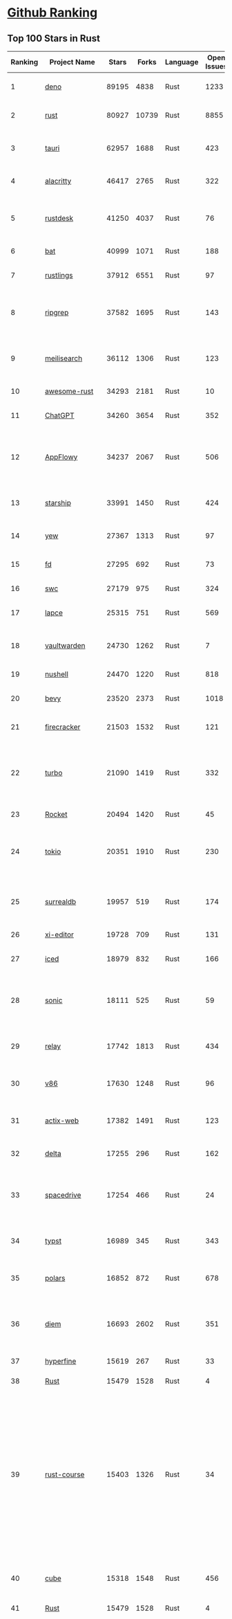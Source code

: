 [Github Ranking](../README.md)
==========

## Top 100 Stars in Rust

| Ranking | Project Name | Stars | Forks | Language | Open Issues | Description | Last Commit |
| ------- | ------------ | ----- | ----- | -------- | ----------- | ----------- | ----------- |
| 1 | [deno](https://github.com/denoland/deno) | 89195 | 4838 | Rust | 1233 | A modern runtime for JavaScript and TypeScript. | 2023-05-03T05:07:15Z |
| 2 | [rust](https://github.com/rust-lang/rust) | 80927 | 10739 | Rust | 8855 | Empowering everyone to build reliable and efficient software. | 2023-05-03T08:59:26Z |
| 3 | [tauri](https://github.com/tauri-apps/tauri) | 62957 | 1688 | Rust | 423 | Build smaller, faster, and more secure desktop applications with a web frontend. | 2023-05-02T22:36:01Z |
| 4 | [alacritty](https://github.com/alacritty/alacritty) | 46417 | 2765 | Rust | 322 | A cross-platform, OpenGL terminal emulator. | 2023-05-02T18:53:31Z |
| 5 | [rustdesk](https://github.com/rustdesk/rustdesk) | 41250 | 4037 | Rust | 76 | Virtual / remote desktop infrastructure for everyone! Open source TeamViewer / Citrix alternative. | 2023-05-02T15:52:05Z |
| 6 | [bat](https://github.com/sharkdp/bat) | 40999 | 1071 | Rust | 188 | A cat(1) clone with wings. | 2023-05-02T19:03:12Z |
| 7 | [rustlings](https://github.com/rust-lang/rustlings) | 37912 | 6551 | Rust | 97 | :crab: Small exercises to get you used to reading and writing Rust code! | 2023-05-02T20:54:02Z |
| 8 | [ripgrep](https://github.com/BurntSushi/ripgrep) | 37582 | 1695 | Rust | 143 | ripgrep recursively searches directories for a regex pattern while respecting your gitignore | 2023-05-02T07:20:49Z |
| 9 | [meilisearch](https://github.com/meilisearch/meilisearch) | 36112 | 1306 | Rust | 123 | A lightning-fast search engine that fits effortlessly into your apps, websites, and workflow. | 2023-05-03T07:54:14Z |
| 10 | [awesome-rust](https://github.com/rust-unofficial/awesome-rust) | 34293 | 2181 | Rust | 10 | A curated list of Rust code and resources. | 2023-05-03T05:46:32Z |
| 11 | [ChatGPT](https://github.com/lencx/ChatGPT) | 34260 | 3654 | Rust | 352 | 🔮 ChatGPT Desktop Application (Mac, Windows and Linux) | 2023-04-26T16:22:10Z |
| 12 | [AppFlowy](https://github.com/AppFlowy-IO/AppFlowy) | 34237 | 2067 | Rust | 506 | AppFlowy is an open-source alternative to Notion. You are in charge of your data and customizations. Built with Flutter and Rust. | 2023-05-03T09:01:46Z |
| 13 | [starship](https://github.com/starship/starship) | 33991 | 1450 | Rust | 424 | ☄🌌️  The minimal, blazing-fast, and infinitely customizable prompt for any shell! | 2023-05-02T23:39:51Z |
| 14 | [yew](https://github.com/yewstack/yew) | 27367 | 1313 | Rust | 97 | Rust / Wasm framework for building client web apps | 2023-05-01T16:13:37Z |
| 15 | [fd](https://github.com/sharkdp/fd) | 27295 | 692 | Rust | 73 | A simple, fast and user-friendly alternative to 'find' | 2023-05-02T07:15:22Z |
| 16 | [swc](https://github.com/swc-project/swc) | 27179 | 975 | Rust | 324 | Rust-based platform for the Web | 2023-05-02T02:13:34Z |
| 17 | [lapce](https://github.com/lapce/lapce) | 25315 | 751 | Rust | 569 | Lightning-fast and Powerful Code Editor written in Rust | 2023-05-03T01:04:29Z |
| 18 | [vaultwarden](https://github.com/dani-garcia/vaultwarden) | 24730 | 1262 | Rust | 7 | Unofficial Bitwarden compatible server written in Rust, formerly known as bitwarden_rs | 2023-05-02T19:50:18Z |
| 19 | [nushell](https://github.com/nushell/nushell) | 24470 | 1220 | Rust | 818 | A new type of shell | 2023-05-03T08:34:54Z |
| 20 | [bevy](https://github.com/bevyengine/bevy) | 23520 | 2373 | Rust | 1018 | A refreshingly simple data-driven game engine built in Rust | 2023-05-03T05:48:18Z |
| 21 | [firecracker](https://github.com/firecracker-microvm/firecracker) | 21503 | 1532 | Rust | 121 | Secure and fast microVMs for serverless computing. | 2023-05-03T08:47:06Z |
| 22 | [turbo](https://github.com/vercel/turbo) | 21090 | 1419 | Rust | 332 | Incremental bundler and build system optimized for JavaScript and TypeScript, written in Rust – including Turbopack and Turborepo. | 2023-05-03T08:21:53Z |
| 23 | [Rocket](https://github.com/SergioBenitez/Rocket) | 20494 | 1420 | Rust | 45 | A web framework for Rust. | 2023-05-02T07:42:54Z |
| 24 | [tokio](https://github.com/tokio-rs/tokio) | 20351 | 1910 | Rust | 230 | A runtime for writing reliable asynchronous applications with Rust. Provides I/O, networking, scheduling, timers, ... | 2023-05-03T08:54:47Z |
| 25 | [surrealdb](https://github.com/surrealdb/surrealdb) | 19957 | 519 | Rust | 174 | A scalable, distributed, collaborative, document-graph database, for the realtime web | 2023-05-03T08:53:15Z |
| 26 | [xi-editor](https://github.com/xi-editor/xi-editor) | 19728 | 709 | Rust | 131 | A modern editor with a backend written in Rust. | 2023-04-12T16:15:06Z |
| 27 | [iced](https://github.com/iced-rs/iced) | 18979 | 832 | Rust | 166 | A cross-platform GUI library for Rust, inspired by Elm | 2023-05-02T07:29:03Z |
| 28 | [sonic](https://github.com/valeriansaliou/sonic) | 18111 | 525 | Rust | 59 | 🦔 Fast, lightweight & schema-less search backend. An alternative to Elasticsearch that runs on a few MBs of RAM. | 2023-03-10T20:37:20Z |
| 29 | [relay](https://github.com/facebook/relay) | 17742 | 1813 | Rust | 434 | Relay is a JavaScript framework for building data-driven React applications. | 2023-05-03T00:13:53Z |
| 30 | [v86](https://github.com/copy/v86) | 17630 | 1248 | Rust | 96 | x86 virtualization in your browser, recompiling x86 to wasm on the fly | 2023-04-27T00:58:35Z |
| 31 | [actix-web](https://github.com/actix/actix-web) | 17382 | 1491 | Rust | 123 | Actix Web is a powerful, pragmatic, and extremely fast web framework for Rust. | 2023-04-27T23:03:21Z |
| 32 | [delta](https://github.com/dandavison/delta) | 17255 | 296 | Rust | 162 | A syntax-highlighting pager for git, diff, and grep output | 2023-05-01T06:59:28Z |
| 33 | [spacedrive](https://github.com/spacedriveapp/spacedrive) | 17254 | 466 | Rust | 24 | Spacedrive is an open source cross-platform file explorer, powered by a virtual distributed filesystem written in Rust. | 2023-05-03T08:45:04Z |
| 34 | [typst](https://github.com/typst/typst) | 16989 | 345 | Rust | 343 | A new markup-based typesetting system that is powerful and easy to learn. | 2023-05-03T08:58:08Z |
| 35 | [polars](https://github.com/pola-rs/polars) | 16852 | 872 | Rust | 678 | Fast multi-threaded, hybrid-out-of-core DataFrame library in Rust \| Python \| Node.js | 2023-05-03T07:57:35Z |
| 36 | [diem](https://github.com/diem/diem) | 16693 | 2602 | Rust | 351 | Diem’s mission is to build a trusted and innovative financial network that empowers people and businesses around the world. | 2023-05-03T06:00:33Z |
| 37 | [hyperfine](https://github.com/sharkdp/hyperfine) | 15619 | 267 | Rust | 33 | A command-line benchmarking tool | 2023-05-01T02:57:00Z |
| 38 | [Rust](https://github.com/TheAlgorithms/Rust) | 15479 | 1528 | Rust | 4 |  All Algorithms implemented in Rust  | 2023-05-02T17:10:54Z |
| 39 | [rust-course](https://github.com/sunface/rust-course) | 15403 | 1326 | Rust | 34 | “连续六年成为全世界最受喜爱的语言，无 GC 也无需手动内存管理、极高的性能和安全性、过程/OO/函数式编程、优秀的包管理、JS 未来基石" — 工作之余的第二语言来试试 Rust 吧。<<Rust语言圣经>>拥有全面且深入的讲解、生动贴切的示例、德芙般丝滑的内容，甚至还有JS程序员关注的 WASM 和 Deno 等专题。这可能是目前最用心的 Rust 中文学习教程 / Book  | 2023-04-24T03:09:03Z |
| 40 | [cube](https://github.com/cube-js/cube) | 15318 | 1548 | Rust | 456 | 📊  Cube — The Semantic Layer for Building Data Applications | 2023-05-03T04:48:36Z |
| 41 | [Rust](https://github.com/TheAlgorithms/Rust) | 15479 | 1528 | Rust | 4 |  All Algorithms implemented in Rust  | 2023-05-02T17:10:54Z |
| 42 | [rust-course](https://github.com/sunface/rust-course) | 15403 | 1326 | Rust | 34 | “连续六年成为全世界最受喜爱的语言，无 GC 也无需手动内存管理、极高的性能和安全性、过程/OO/函数式编程、优秀的包管理、JS 未来基石" — 工作之余的第二语言来试试 Rust 吧。<<Rust语言圣经>>拥有全面且深入的讲解、生动贴切的示例、德芙般丝滑的内容，甚至还有JS程序员关注的 WASM 和 Deno 等专题。这可能是目前最用心的 Rust 中文学习教程 / Book  | 2023-04-24T03:09:03Z |
| 43 | [cube](https://github.com/cube-js/cube) | 15318 | 1548 | Rust | 456 | 📊  Cube — The Semantic Layer for Building Data Applications | 2023-05-03T04:48:36Z |
| 44 | [wasmer](https://github.com/wasmerio/wasmer) | 15129 | 646 | Rust | 215 | 🚀 The leading WebAssembly Runtime supporting WASI and Emscripten | 2023-05-03T08:10:44Z |
| 45 | [RustPython](https://github.com/RustPython/RustPython) | 14904 | 1004 | Rust | 266 | A Python Interpreter written in Rust | 2023-05-03T07:08:56Z |
| 46 | [spotify-tui](https://github.com/Rigellute/spotify-tui) | 14822 | 455 | Rust | 233 | Spotify for the terminal written in Rust 🚀 | 2023-03-25T02:34:03Z |
| 47 | [egui](https://github.com/emilk/egui) | 14816 | 1046 | Rust | 404 | egui: an easy-to-use immediate mode GUI in Rust that runs on both web and native | 2023-05-02T22:33:31Z |
| 48 | [difftastic](https://github.com/Wilfred/difftastic) | 14790 | 236 | Rust | 107 | a structural diff that understands syntax 🟥🟩 | 2023-05-02T15:52:26Z |
| 49 | [coreutils](https://github.com/uutils/coreutils) | 14505 | 1020 | Rust | 209 | Cross-platform Rust rewrite of the GNU coreutils | 2023-05-03T08:07:49Z |
| 50 | [ruff](https://github.com/charliermarsh/ruff) | 14212 | 418 | Rust | 286 | An extremely fast Python linter, written in Rust. | 2023-05-03T07:53:20Z |
| 51 | [Pake](https://github.com/tw93/Pake) | 14151 | 1300 | Rust | 0 | 🤱🏻 Turn any webpage into a desktop app with Rust.  🤱🏻 很简单的用 Rust 打包网页生成很小的桌面 App | 2023-05-03T03:05:48Z |
| 52 | [anki](https://github.com/ankitects/anki) | 13877 | 1716 | Rust | 119 | Anki for desktop computers | 2023-05-02T19:42:48Z |
| 53 | [vector](https://github.com/vectordotdev/vector) | 13365 | 1074 | Rust | 1523 | A high-performance observability data pipeline. | 2023-05-03T05:11:16Z |
| 54 | [mdBook](https://github.com/rust-lang/mdBook) | 13320 | 1357 | Rust | 373 | Create book from markdown files. Like Gitbook but implemented in Rust | 2023-04-30T21:18:30Z |
| 55 | [tikv](https://github.com/tikv/tikv) | 13022 | 1955 | Rust | 1039 | Distributed transactional key-value database, originally created to complement TiDB | 2023-05-02T16:59:35Z |
| 56 | [gitui](https://github.com/extrawurst/gitui) | 12892 | 407 | Rust | 115 | Blazing 💥 fast terminal-ui for git written in rust 🦀 | 2023-05-02T06:44:36Z |
| 57 | [navi](https://github.com/denisidoro/navi) | 12796 | 465 | Rust | 40 | An interactive cheatsheet tool for the command-line | 2023-04-24T20:34:00Z |
| 58 | [carbonyl](https://github.com/fathyb/carbonyl) | 12362 | 274 | Rust | 44 | Chromium running inside your terminal | 2023-04-16T13:45:12Z |
| 59 | [ruffle](https://github.com/ruffle-rs/ruffle) | 12352 | 636 | Rust | 2525 | A Flash Player emulator written in Rust | 2023-05-03T06:44:02Z |
| 60 | [wasmtime](https://github.com/bytecodealliance/wasmtime) | 12115 | 977 | Rust | 509 | A fast and secure runtime for WebAssembly | 2023-05-03T08:39:30Z |
| 61 | [book](https://github.com/rust-lang/book) | 12110 | 2870 | Rust | 189 | The Rust Programming Language | 2023-05-01T12:51:46Z |
| 62 | [rust-analyzer](https://github.com/rust-lang/rust-analyzer) | 11895 | 1229 | Rust | 1250 | A Rust compiler front-end for IDEs | 2023-05-03T03:40:18Z |
| 63 | [just](https://github.com/casey/just) | 11740 | 289 | Rust | 180 | 🤖 Just a command runner | 2023-04-28T14:13:54Z |
| 64 | [hyper](https://github.com/hyperium/hyper) | 11710 | 1367 | Rust | 185 | An HTTP library for Rust | 2023-05-02T00:03:40Z |
| 65 | [tree-sitter](https://github.com/tree-sitter/tree-sitter) | 11684 | 717 | Rust | 354 | An incremental parsing system for programming tools | 2023-05-03T03:22:13Z |
| 66 | [comprehensive-rust](https://github.com/google/comprehensive-rust) | 11683 | 540 | Rust | 47 | This is the Rust course used by the Android team at Google. It provides you the material to quickly teach Rust to everyone. | 2023-05-03T07:56:59Z |
| 67 | [fnm](https://github.com/Schniz/fnm) | 11677 | 322 | Rust | 98 | 🚀 Fast and simple Node.js version manager, built in Rust | 2023-04-29T05:21:38Z |
| 68 | [zellij](https://github.com/zellij-org/zellij) | 11627 | 358 | Rust | 442 | A terminal workspace with batteries included | 2023-05-01T15:54:20Z |
| 69 | [static-analysis](https://github.com/analysis-tools-dev/static-analysis) | 11225 | 1246 | Rust | 3 | ⚙️ A curated list of static analysis (SAST) tools and linters for all programming languages, config files, build tools, and more. The focus is on tools which improve code quality. | 2023-05-01T12:06:53Z |
| 70 | [clap](https://github.com/clap-rs/clap) | 11199 | 932 | Rust | 215 | A full featured, fast Command Line Argument Parser for Rust | 2023-05-03T01:59:26Z |
| 71 | [rust-raspberrypi-OS-tutorials](https://github.com/rust-embedded/rust-raspberrypi-OS-tutorials) | 10907 | 656 | Rust | 2 | :books: Learn to write an embedded OS in Rust :crab: | 2023-03-09T11:19:03Z |
| 72 | [zola](https://github.com/getzola/zola) | 10821 | 772 | Rust | 174 | A fast static site generator in a single binary with everything built-in. https://www.getzola.org | 2023-05-03T04:11:38Z |
| 73 | [zoxide](https://github.com/ajeetdsouza/zoxide) | 10380 | 380 | Rust | 39 | A smarter cd command. Supports all major shells. | 2023-05-03T03:01:33Z |
| 74 | [diesel](https://github.com/diesel-rs/diesel) | 10345 | 904 | Rust | 94 | A safe, extensible ORM and Query Builder for Rust | 2023-05-03T08:24:29Z |
| 75 | [tui-rs](https://github.com/fdehau/tui-rs) | 10324 | 491 | Rust | 93 | Build terminal user interfaces and dashboards using Rust | 2023-04-04T10:43:37Z |
| 76 | [cargo](https://github.com/rust-lang/cargo) | 10292 | 2021 | Rust | 1367 | The Rust package manager | 2023-05-03T08:37:52Z |
| 77 | [czkawka](https://github.com/qarmin/czkawka) | 10246 | 281 | Rust | 260 | Multi functional app to find duplicates, empty folders, similar images etc. | 2023-05-02T20:37:13Z |
| 78 | [solana](https://github.com/solana-labs/solana) | 10243 | 2852 | Rust | 769 | Web-Scale Blockchain for fast, secure, scalable, decentralized apps and marketplaces. | 2023-05-03T06:38:32Z |
| 79 | [py-spy](https://github.com/benfred/py-spy) | 10193 | 361 | Rust | 106 | Sampling profiler for Python programs | 2023-04-27T21:48:56Z |
| 80 | [axum](https://github.com/tokio-rs/axum) | 10060 | 689 | Rust | 19 | Ergonomic and modular web framework built with Tokio, Tower, and Hyper | 2023-04-30T11:36:46Z |
| 81 | [neovide](https://github.com/neovide/neovide) | 10049 | 401 | Rust | 328 | No Nonsense Neovim Client in Rust | 2023-05-01T21:31:33Z |
| 82 | [Infinite-Storage-Glitch](https://github.com/DvorakDwarf/Infinite-Storage-Glitch) | 10033 | 753 | Rust | 0 | ISG lets you use YouTube as cloud storage for ANY files, not just video | 2023-03-16T15:15:35Z |
| 83 | [RustScan](https://github.com/RustScan/RustScan) | 9831 | 698 | Rust | 95 | 🤖 The Modern Port Scanner 🤖 | 2023-04-17T07:16:07Z |
| 84 | [lsd](https://github.com/lsd-rs/lsd) | 9775 | 322 | Rust | 100 | The next gen ls command | 2023-05-02T20:23:08Z |
| 85 | [universal-android-debloater](https://github.com/0x192/universal-android-debloater) | 9655 | 579 | Rust | 252 | Cross-platform GUI written in Rust using ADB to debloat non-rooted android devices. Improve your privacy, the security and battery life of your device. | 2023-05-02T22:27:25Z |
| 86 | [xsv](https://github.com/BurntSushi/xsv) | 9359 | 298 | Rust | 110 | A fast CSV command line toolkit written in Rust. | 2023-04-10T17:17:28Z |
| 87 | [rust-clippy](https://github.com/rust-lang/rust-clippy) | 9317 | 1219 | Rust | 1695 | A bunch of lints to catch common mistakes and improve your Rust code. Book: https://doc.rust-lang.org/clippy/ | 2023-05-03T02:05:05Z |
| 88 | [druid](https://github.com/linebender/druid) | 8882 | 555 | Rust | 258 | A data-first Rust-native UI design toolkit.  | 2023-04-28T19:59:08Z |
| 89 | [dioxus](https://github.com/DioxusLabs/dioxus) | 8860 | 246 | Rust | 103 | React-like GUI library for desktop, web, mobile, TUI, and more. | 2023-05-02T22:43:15Z |
| 90 | [spotifyd](https://github.com/Spotifyd/spotifyd) | 8824 | 417 | Rust | 52 | A spotify daemon | 2023-04-24T22:33:07Z |
| 91 | [talent-plan](https://github.com/pingcap/talent-plan) | 8780 | 1145 | Rust | 96 | open source training courses about distributed database and distributed systems | 2023-02-26T08:31:48Z |
| 92 | [sqlx](https://github.com/launchbadge/sqlx) | 8652 | 881 | Rust | 427 | 🧰 The Rust SQL Toolkit. An async, pure Rust SQL crate featuring compile-time checked queries without a DSL. Supports PostgreSQL, MySQL, SQLite, and MSSQL. | 2023-05-03T04:01:22Z |
| 93 | [leptos](https://github.com/leptos-rs/leptos) | 8615 | 284 | Rust | 31 | Build fast web applications with Rust. | 2023-05-03T00:22:07Z |
| 94 | [broot](https://github.com/Canop/broot) | 8602 | 198 | Rust | 166 | A new way to see and navigate directory trees : https://dystroy.org/broot | 2023-05-03T04:05:32Z |
| 95 | [rayon](https://github.com/rayon-rs/rayon) | 8544 | 423 | Rust | 141 | Rayon: A data parallelism library for Rust | 2023-04-22T04:04:49Z |
| 96 | [xray](https://github.com/atom-archive/xray) | 8536 | 247 | Rust | 16 | An experimental next-generation Electron-based text editor | 2019-07-22T17:46:06Z |
| 97 | [wezterm](https://github.com/wez/wezterm) | 8493 | 410 | Rust | 382 | A GPU-accelerated cross-platform terminal emulator and multiplexer written by @wez and implemented in Rust | 2023-05-03T06:41:13Z |
| 98 | [pyo3](https://github.com/PyO3/pyo3) | 8308 | 541 | Rust | 161 | Rust bindings for the Python interpreter | 2023-05-02T19:42:09Z |
| 99 | [windows-rs](https://github.com/microsoft/windows-rs) | 8299 | 366 | Rust | 22 | Rust for Windows | 2023-05-02T20:54:45Z |
| 100 | [tokei](https://github.com/XAMPPRocky/tokei) | 8225 | 413 | Rust | 94 | Count your code, quickly. | 2023-05-03T05:22:59Z |

